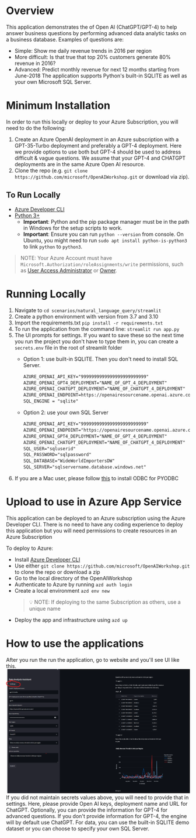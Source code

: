 # Overview
This application demonstrates the of Open AI (ChatGPT/GPT-4) to help answer business questions by performing advanced data analytic tasks on a business database.
Examples of questions are:
- Simple: Show me daily revenue trends in 2016  per region
- More difficult: Is that true that top 20% customers generate 80% revenue in 2016?
- Advanced: Predict monthly revenue for next 12 months starting from June-2018
The application supports Python's built-in SQLITE as well as your own Microsoft SQL Server.
# Minimum Installation
In order to run this locally or deploy to your Azure Subscription, you will need to do the following:

1. Create an Azure OpenAI deployment in an Azure subscription with a GPT-35-Turbo deployment and preferably a GPT-4 deployment.
Here we provide options to use both but GPT-4 should be used to address difficult & vague  questions.
We assume that your GPT-4 and CHATGPT deployments are in the same Azure Open AI resource.
1. Clone the repo (e.g. ```git clone https://github.com/microsoft/OpenAIWorkshop.git``` or download via zip). 

## To Run Locally
- [Azure Developer CLI](https://aka.ms/azure-dev/install)
- [Python 3+](https://www.python.org/downloads/)
    - **Important**: Python and the pip package manager must be in the path in Windows for the setup scripts to work.
    - **Important**: Ensure you can run `python --version` from console. On Ubuntu, you might need to run `sudo apt install python-is-python3` to link `python` to `python3`.    

>NOTE: Your Azure Account must have `Microsoft.Authorization/roleAssignments/write` permissions, such as [User Access Administrator](https://learn.microsoft.com/azure/role-based-access-control/built-in-roles#user-access-administrator) or [Owner](https://learn.microsoft.com/azure/role-based-access-control/built-in-roles#owner).  


# Running Locally
1. Navigate to ```cd scenarios/natural_language_query/streamlit```
1. Create a python environment with version from 3.7 and 3.10
1. Import the requirements.txt `pip install -r requirements.txt`
1. To run the application from the command line: `streamlit run app.py`
1. The UI prompts for settings. If you want to save these so the next time you run the project you don't have to type them in, you can create a `secrets.env` file in the root of streamlit folder
    - Option 1: use built-in SQLITE. Then you don't need to install SQL Server.
        ```txt
        AZURE_OPENAI_API_KEY="9999999999999999999999999"
        AZURE_OPENAI_GPT4_DEPLOYMENT="NAME_OF_GPT_4_DEPLOYMENT"
        AZURE_OPENAI_CHATGPT_DEPLOYMENT="NAME_OF_CHATGPT_4_DEPLOYMENT"
        AZURE_OPENAI_ENDPOINT=https://openairesourcename.openai.azure.com/
        SQL_ENGINE = "sqlite"
        ```
    - Option 2: use your own SQL Server

        ```txt
        AZURE_OPENAI_API_KEY="9999999999999999999999999"
        AZURE_OPENAI_ENDPOINT="https://openairesourcename.openai.azure.com/"
        AZURE_OPENAI_GPT4_DEPLOYMENT="NAME_OF_GPT_4_DEPLOYMENT"
        AZURE_OPENAI_CHATGPT_DEPLOYMENT="NAME_OF_CHATGPT_4_DEPLOYMENT"
        SQL_USER="sqluserid"
        SQL_PASSWORD="sqlpassword"
        SQL_DATABASE="WideWorldImportersDW"
        SQL_SERVER="sqlservername.database.windows.net"
        ```
7. If you are a Mac user, please follow [this](https://learn.microsoft.com/en-us/sql/connect/odbc/linux-mac/install-microsoft-odbc-driver-sql-server-macos?view=sql-server-ver16) to install ODBC for PYODBC
# Upload to use in Azure App Service
This application can be deployed to an Azure subscription using the Azure Developer CLI. There is no need to have any coding experience to deploy this application but you will need permissions to create resources in an Azure Subscription

To deploy to Azure:
- Install [Azure Developer CLI](https://aka.ms/azure-dev/install)
- Use either `git clone https://github.com/microsoft/OpenAIWorkshop.git` to clone the repo or download a zip
- Go to the local directory of the OpenAIWorkshop
- Authenticate to Azure by running `azd auth login`
- Create a local environment `azd env new`
    > 💡 NOTE: If deploying to the same Subscription as others, use a unique name
- Deploy the app and infrastructure using `azd up`

# How to use the applications

After you run the run the application, go to website and you'll see UI like this.
<img width="1159" alt="image" src="../../../documents/media/da_assistant1.png">
If you did not maintain secrets values above, you will need to provide that in settings. Here, please provide Open AI keys, deployment name and URL for ChatGPT. Optionally, you can provide the information for GPT-4 for advanced questions. If you don't provide information for GPT-4, the engine will by default use ChatGPT.
For data, you can use the built-in SQLITE demo dataset or you can choose to specify your own SQL Server. 